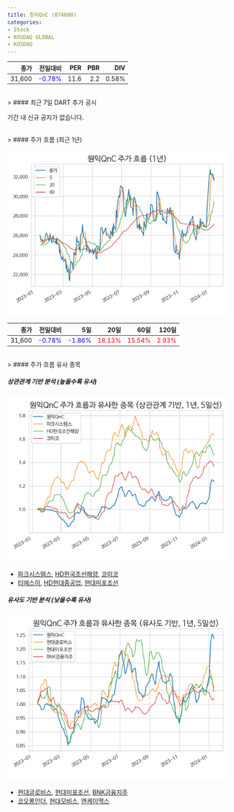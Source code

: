 ```yaml
---
title: 원익QnC (074600)
categories:
- Stock
- KOSDAQ GLOBAL
- KOSDAQ
---
```


|종가|전일대비|PER|PBR|DIV|
|---:|-------:|--:|--:|--:|
|31,600|<span style="color: blue">-0.78%</span>|11.6|2.2|0.58%|

<!-- more -->

<br>
> #### 최근 7일 DART 추가 공시

기간 내 신규 공지가 없습니다.

<br>
> #### 주가 흐름 (최근 1년)

![074600](/assets/images/stock/074600.png)

|종가|전일대비|5일|20일|60일|120일|
|---:|-------:|--:|---:|---:|----:|
|31,600|<span style="color: blue">-0.78%</span>|<span style="color: blue">-1.86%</span>|<span style="color: red">18.13%</span>|<span style="color: red">15.54%</span>|<span style="color: red">2.93%</span>|

<br>
> #### 주가 흐름 유사 종목

##### 상관관계 기반 분석 (높을수록 유사)
![074600](/assets/images/stock/074600_corr.png)
- [파크시스템스](/140860/), [HD한국조선해양](/009540/), [코미코](/183300/)
- [티에스이](/131290/), [HD현대중공업](/329180/), [현대미포조선](/010620/)

##### 유사도 기반 분석 (낮을수록 유사)
![074600](/assets/images/stock/074600_sim.png)
- [현대글로비스](/086280/), [현대미포조선](/010620/), [BNK금융지주](/138930/)
- [코오롱인더](/120110/), [현대모비스](/012330/), [엔케이맥스](/182400/)